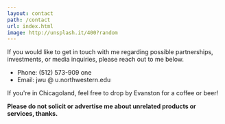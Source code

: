 ```yaml
---
layout: contact
path: /contact
url: index.html
image: http://unsplash.it/400?random
---
```


If you would like to get in touch with me regarding possible partnerships, investments, or media inquiries, please reach out to me below.

* Phone: (512) 573-909 one
* Email: jwu @ u.northwestern.edu

If you're in Chicagoland, feel free to drop by Evanston for a coffee or beer!

<b>Please do not solicit or advertise me about unrelated products or services, thanks.</b>


